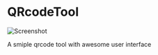# QRcodeTool

![Screenshot](https://github.com/MH-Anari/QRcodeTool/blob/main/screenshots/screenshot1.png)

A smiple qrcode tool with awesome user interface

